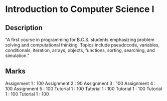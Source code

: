 # Introduction to Computer Science I

## Description
"A first course in programming for B.C.S. students emphasizing problem solving and computational thinking. Topics include pseudocode, variables, conditionals, iteration, arrays, objects, functions, sorting, searching, and simulation."

## Marks
Assignment 1 : 100
Assignment 2 : 90
Assignment 3 : 100
Assignment 4 : 100
Assignment 5 : 100
Tutorial 1 : 100
Tutorial 1 : 100
Tutorial 1 : 100
Tutorial 1 : 100
Tutorial 1 : 100


